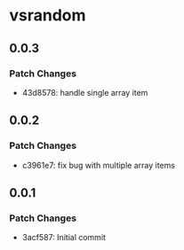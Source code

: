 # vsrandom

## 0.0.3

### Patch Changes

- 43d8578: handle single array item

## 0.0.2

### Patch Changes

- c3961e7: fix bug with multiple array items

## 0.0.1

### Patch Changes

- 3acf587: Initial commit
